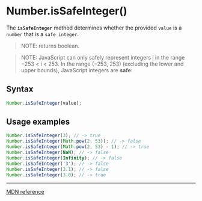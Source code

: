 # Number.isSafeInteger()

The **`isSafeInteger`** method determines whether the provided `value` is a `number` that is a `safe integer`.

> NOTE: returns boolean.

> NOTE: JavaScript can only safely represent integers i in the range −253 < i < 253. In the range (−253, 253) (excluding the lower and upper bounds), JavaScript integers are **safe**:

## Syntax

```js
Number.isSafeInteger(value);
```

## Usage examples

```js
Number.isSafeInteger(3); // -> true
Number.isSafeInteger(Math.pow(2, 53)); // -> false
Number.isSafeInteger(Math.pow(2, 53) - 1); // -> true
Number.isSafeInteger(NaN); // -> false
Number.isSafeInteger(Infinity); // -> false
Number.isSafeInteger('3'); // -> false
Number.isSafeInteger(3.1); // -> false
Number.isSafeInteger(3.0); // -> true
```

---

[MDN reference](https://developer.mozilla.org/en-US/docs/Web/JavaScript/Reference/Global_Objects/Number/isSafeInteger)
